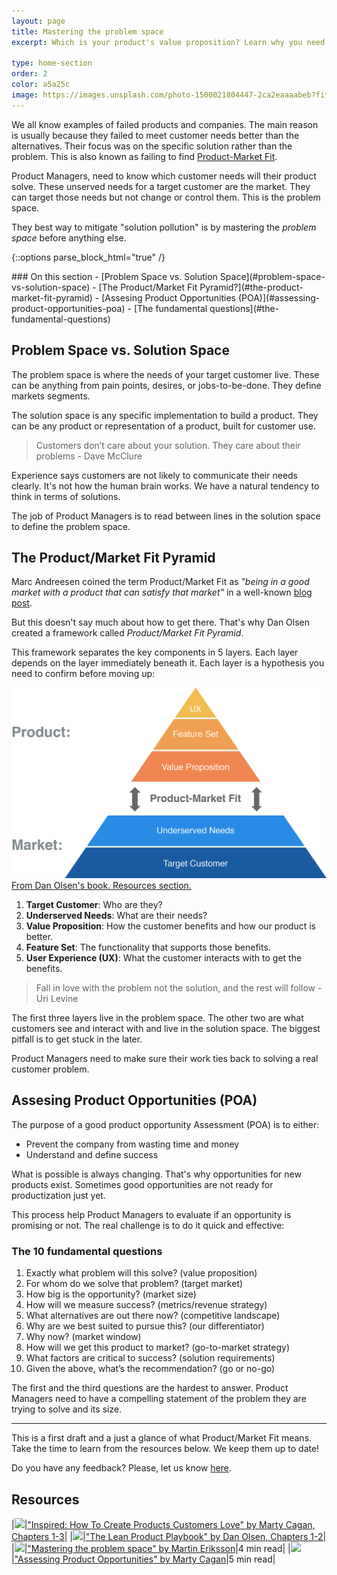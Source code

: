 ```yaml
---
layout: page
title: Mastering the problem space
excerpt: Which is your product's value proposition? Learn why you need to focus on the problem first.

type: home-section
order: 2
color: a5a25c
image: https://images.unsplash.com/photo-1500021804447-2ca2eaaaabeb?fit=crop&w=300&q=80
---
```


We all know examples of failed products and companies. The main reason is usually because they failed to meet customer needs better than the alternatives. Their focus was on the specific solution rather than the problem. This is also known as failing to find [Product-Market Fit](https://en.wikipedia.org/wiki/Product/market_fit).

Product Managers, need to know which customer needs will their product solve. These unserved needs for a target customer are the market. They can target those needs but not change or control them. This is the problem space.

They best way to mitigate "solution pollution" is by mastering the *problem space* before anything else.

{::options parse_block_html="true" /}
<div class="table-of-content">
### On this section
- [Problem Space vs. Solution Space](#problem-space-vs-solution-space)
- [The Product/Market Fit Pyramid?](#the-product-market-fit-pyramid)
- [Assesing Product Opportunities (POA)](#assessing-product-opportunities-poa)
	- [The fundamental questions](#the-fundamental-questions)

</div>

## Problem Space vs. Solution Space

The problem space is where the needs of your target customer live. These can be anything from pain points, desires, or jobs-to-be-done. They define markets segments.

The solution space is any specific implementation to build a product. They can be any product or representation of a product, built for customer use.

> Customers don’t care about your solution. They care about their problems - Dave McClure

Experience says customers are not likely to communicate their needs clearly. It's not how the human brain works. We have a natural tendency to think in terms of solutions.

The job of Product Managers is to read between lines in the solution space to define the problem space.

## The Product/Market Fit Pyramid

Marc Andreesen coined the term Product/Market Fit as *"being in a good market with a product that can satisfy that market"* in a well-known [blog post](https://pmarchive.com/guide_to_startups_part4.html).

But this doesn't say much about how to get there. That's why Dan Olsen created a framework called *Product/Market Fit Pyramid*.

This framework separates the key components in 5 layers. Each layer depends on the layer immediately beneath it. Each layer is a hypothesis you need to confirm before moving up:

![](images/product_market_fit_pyramid.png "The Product Marjet-Fit Pyramid")
<span>[From Dan Olsen's book. Resources section.](#resources)</span>

1. **Target Customer**: Who are they?
2. **Underserved Needs**: What are their needs?
3. **Value Proposition**: How the customer benefits and how our product is better.
4. **Feature Set**: The functionality that supports those benefits.
5. **User Experience (UX)**: What the customer interacts with to get the benefits.

> Fall in love with the problem not the solution, and the rest will follow - Uri Levine

The first three layers live in the problem space. The other two are what customers see and interact with and live in the solution space. The biggest pitfall is to get stuck in the later.

Product Managers need to make sure their work ties back to solving a real customer problem.

## Assesing Product Opportunities (POA)

The purpose of a good product opportunity Assessment (POA) is to either:

- Prevent the company from wasting time and money
- Understand and define success

What is possible is always changing. That's why opportunities for new products exist. Sometimes good opportunities are not ready for productization just yet.

This process help Product Managers to evaluate if an opportunity is promising or not. The real challenge is to do it quick and effective:

### The 10 fundamental questions

1. Exactly what problem will this solve? (value proposition) 
2. For whom do we solve that problem? (target market) 
3. How big is the opportunity? (market size) 
4. How will we measure success? (metrics/revenue strategy) 
5. What alternatives are out there now? (competitive landscape) 
6. Why are we best suited to pursue this? (our differentiator) 
7. Why now? (market window) 
8. How will we get this product to market? (go-to-market strategy) 
9. What factors are critical to success? (solution requirements) 
10. Given the above, what’s the recommendation? (go or no-go)

The first and the third questions are the hardest to answer. Product Managers need to have a compelling statement of the problem they are trying to solve and its size.

---

This is a first draft and a just a glance of what Product/Market Fit means. Take the time to learn from the resources below. We keep them up to date!

Do you have any feedback? Please, let us know [here](https://forms.gle/8VSU94ehuD1EBGG46).

## Resources

|![](https://img.icons8.com/ios/50/000000/book.png)|["Inspired: How To Create Products Customers Love" by Marty Cagan, Chapters 1-3](https://www.amazon.com/Inspired-Create-Products-Customers-Love/dp/0981690408/)|
|![](https://img.icons8.com/ios/50/000000/book.png)|["The Lean Product Playbook" by Dan Olsen, Chapters 1-2](https://www.amazon.com/Lean-Product-Playbook-Innovate-Products/dp/1118960874/)|
|![](https://img.icons8.com/ios/50/000000/notepad.png)|["Mastering the problem space" by Martin Eriksson](https://www.mindtheproduct.com/2018/08/mastering-the-problem-space-for-product-market-fit-by-dan-olsen/)|4 min read|
|![](https://img.icons8.com/ios/50/000000/notepad.png)|["Assessing Product Opportunities" by Marty Cagan](https://svpg.com/assessing-product-opportunities/)|5 min read|
